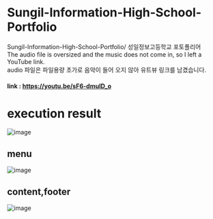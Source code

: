 # Sungil-Information-High-School-Portfolio
Sungil-Information-High-School-Portfolio/ 성일정보고등학교 포토폴리어<br>
The audio file is oversized and the music does not come in, so I left a YouTube link.<br>
audio 파일은 파일용량 초가로 음악이 들어 오지 않아 유트뷰 링크를 남겼습니다.<br>
#### link : https://youtu.be/sF6-dmulD_o

# execution result
![image](https://github.com/edaild/Sungil-Information-High-School-Portfolio/assets/109999749/6ce08a20-061f-42bc-b93b-292c5d92bbed)
## menu
![image](https://github.com/edaild/Sungil-Information-High-School-Portfolio/assets/109999749/fc5b279a-cbc1-456b-a6ae-332c40ca6e6b)

## content,footer
![image](https://github.com/edaild/Sungil-Information-High-School-Portfolio/assets/109999749/e1de4677-add0-4638-9f0f-0ffa638c00b4)
